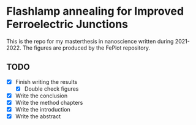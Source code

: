 # Flashlamp annealing for Improved Ferroelectric Junctions

This is the repo for my masterthesis in nanoscience written during 2021-2022.
The figures are produced by the FePlot repository.

## TODO

- [x] Finish writing the results
  - [x] Double check figures
- [x] Write the conclusion
- [x] Write the method chapters
- [x] Write the introduction
- [x] Write the abstract
